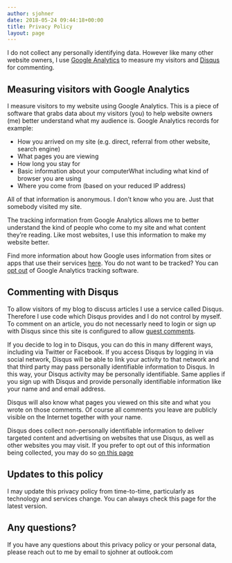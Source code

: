 ```yaml
---
author: sjohner
date: 2018-05-24 09:44:18+00:00
title: Privacy Policy
layout: page 
---
```


I do not collect any personally identifying data. However like many other website owners, I use [Google Analytics](https://support.google.com/analytics/answer/6004245) to measure my visitors and [Disqus](https://help.disqus.com/terms-and-policies/disqus-privacy-policy) for commenting.

## Measuring visitors with Google Analytics

I measure visitors to my website using Google Analytics. This is a piece of software that grabs data about my visitors (you) to help website owners (me) better understand what my audience is. Google Analytics records for example:

- How you arrived on my site (e.g. direct, referral from other website, search engine)
- What pages you are viewing
- How long you stay for
- Basic information about your computerWhat including what kind of browser you are using
- Where you come from (based on your reduced IP address)

All of that information is anonymous. I don’t know who you are. Just that somebody visited my site.

The tracking information from Google Analytics allows me to better understand the kind of people who come to my site and what content they’re reading. Like most websites, I use this information to make my website better.

Find more information about how Google uses information from sites or apps that use their services [here](https://policies.google.com/technologies/partner-sites). You do not want to be tracked? You can [opt out](https://tools.google.com/dlpage/gaoptout) of Google Analytics tracking software.

## Commenting with Disqus

To allow visitors of my blog to discuss articles I use a service called Disqus. Therefore I use code which Disqus provides and I do not control by myself. To comment on an article, you do not necessarly need to login or sign up with Disqus since this site is configured to allow [guest comments](https://help.disqus.com/commenting/guest-commenting).

If you decide to log in to Disqus, you can do this in many different ways, including via Twitter or Facebook. If you access Disqus by logging in via social network, Disqus will be able to link your activity to that network and that third party may pass personally identifiable information to Disqus. In this way, your Disqus activity may be personally identifiable. Same applies if you sign up with Disqus and provide personally identifiable information like your name and and email address.

Disqus will also know what pages you viewed on this site and what you wrote on those comments. Of course all comments you leave are publicly visible on the Internet together with your name.

Disqus does collect non-personally identifiable information to deliver targeted content and advertising on websites that use Disqus, as well as other websites you may visit. If you prefer to opt out of this information being collected, you may do so [on this page](https://disqus.com/data-sharing-settings/)

## Updates to this policy

I may update this privacy policy from time-to-time, particularly as technology and services change. You can always check this page for the latest version.

## Any questions?

If you have any questions about this privacy policy or your personal data, please reach out to me by email to sjohner at outlook.com
